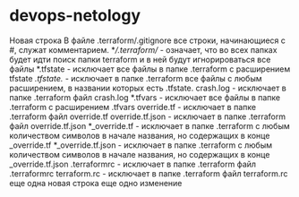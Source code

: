 # devops-netology
Новая строка
В файле .terraform/.gitignore все строки, начинающиеся с #, служат комментарием.
**/.terraform/* - означает, что во всех папках будет идти поиск папки terraform и в ней будут игнорироваться все файлы
*.tfstate - исключает все файлы в папке .terraform с расширением tfstate
*.tfstate.* - исключает в папке .terraform все файлы с любым расширением, в названии которых есть .tfstate.
crash.log - исключает в папке .terraform файл crash.log
*.tfvars - исключает все файлы в папке .terraform с расширением .tfvars
override.tf - исключает в папке .terraform файл override.tf
override.tf.json - исключает в папке .terraform файл override.tf.json
*_override.tf - исключает в папке .terraform с любым количеством символов в начале названия, но содержащих в конце _override.tf
*_override.tf.json - исключает в папке .terraform с любым количеством символов в начале названия, но содержащих в конце _override.tf.json
.terraformrc - исключает в папке .terraform файл .terraformrc
terraform.rc - исключает в папке .terraform файл terraform.rc
еще одна новая строка
еще одно изменение